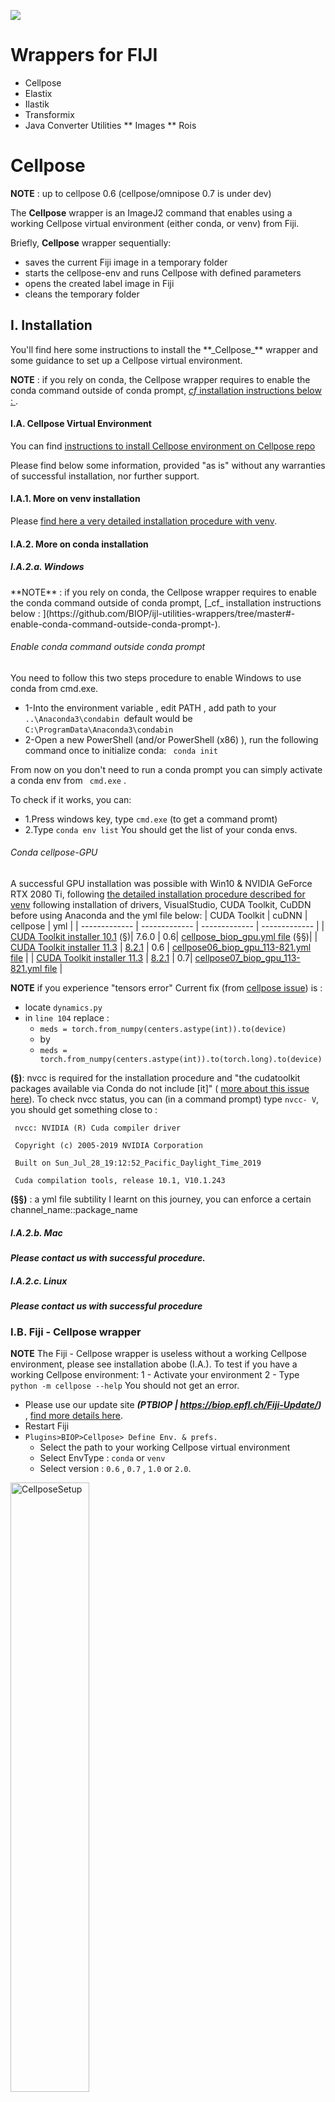 [![](https://github.com/BIOP/ijl-utilities-wrappers/actions/workflows/build-main.yml/badge.svg)](https://github.com/BIOP/ijl-utilities-wrappers/actions/workflows/build-main.yml)

# Wrappers for FIJI

* Cellpose
* Elastix
* Ilastik
* Transformix
* Java Converter Utilities
** Images
** Rois

<h1>Cellpose</h1> 

**NOTE** : up to cellpose 0.6 (cellpose/omnipose 0.7 is under dev)

The **Cellpose** wrapper is an ImageJ2 command that enables using a working Cellpose virtual environment (either conda, or venv) from Fiji.

Briefly, **Cellpose** wrapper sequentially:
- saves the current Fiji image in a temporary folder
- starts the cellpose-env and runs Cellpose with defined parameters
- opens the created label image in Fiji
- cleans the temporary folder

<h2> I. Installation</h2>
You'll find here some instructions to install the **_Cellpose_** wrapper and some guidance to set up a Cellpose virtual environment.

**NOTE** : if you rely on conda, the Cellpose wrapper requires to enable the conda command outside of conda prompt, [_cf_ installation instructions below : ](https://github.com/BIOP/ijl-utilities-wrappers/tree/master#-enable-conda-command-outside-conda-prompt-).

<h4> I.A. Cellpose Virtual Environment </h4>

You can find [instructions to install Cellpose environment on Cellpose repo](https://github.com/MouseLand/cellpose)

Please find below some  information, provided "as is" without any warranties of successful installation, nor further support.

<h4> I.A.1. More on venv installation</h4>

Please [find here a very detailed installation procedure with venv](https://c4science.ch/w/bioimaging_and_optics_platform_biop/computers-servers/software/gpu-deep-learning/virtualenv/).

<h4> I.A.2. More on conda installation</h4>

<h5> I.A.2.a. Windows </h5>
**NOTE** : if you rely on conda, the Cellpose wrapper requires to enable the conda command outside of conda prompt, [_cf_ installation instructions below : ](https://github.com/BIOP/ijl-utilities-wrappers/tree/master#-enable-conda-command-outside-conda-prompt-).

<h6> Enable conda command outside conda prompt </h6>
You need to follow this two steps procedure to enable Windows to use conda from cmd.exe.

- 1-Into the environment variable , edit PATH , add path to your ``..\Anaconda3\condabin ``default would be ``C:\ProgramData\Anaconda3\condabin``
- 2-Open a new PowerShell (and/or PowerShell (x86) ), run the following command once to initialize conda:
  `` conda init``

From now on you don't need to run a conda prompt you can simply activate a conda env from `` cmd.exe`` .

To check if it works, you can:
- 1.Press windows key, type ``cmd.exe`` (to get a command promt)
- 2.Type ``conda env list``
  You should get the list of your conda envs.

<h6> Conda cellpose-GPU </h6>

A successful GPU installation was possible with Win10 & NVIDIA GeForce RTX 2080 Ti, following [the detailed installation procedure described for venv](https://c4science.ch/w/bioimaging_and_optics_platform_biop/computers-servers/software/gpu-deep-learning/virtualenv/) following installation of drivers, VisualStudio, CUDA Toolkit, CuDDN before using Anaconda and the yml file below:
| CUDA Toolkit | cuDNN | cellpose | yml |
| ------------- | ------------- | ------------- | ------------- |
| [CUDA Toolkit installer 10.1](https://developer.nvidia.com/cuda-10.1-download-archive-base?target_os=Windows&target_arch=x86_64&target_version=10&target_type=exenetwork) (§)| 7.6.0 | 0.6| [cellpose_biop_gpu.yml file](https://github.com/BIOP/ijl-utilities-wrappers/raw/master/resources/cellpose_biop_gpu.yml) (§§)| 
| [CUDA Toolkit installer 11.3](https://developer.nvidia.com/cuda-11-3-1-download-archive) | [8.2.1](https://developer.nvidia.com/rdp/cudnn-archive) | 0.6 | [cellpose06_biop_gpu_113-821.yml file](https://github.com/BIOP/ijl-utilities-wrappers/raw/master/resources/cellpose06_biop_gpu_113-821.yml) |
| [CUDA Toolkit installer 11.3](https://developer.nvidia.com/cuda-11-3-1-download-archive) | [8.2.1](https://developer.nvidia.com/rdp/cudnn-archive) | 0.7| [cellpose07_biop_gpu_113-821.yml file](https://github.com/BIOP/ijl-utilities-wrappers/raw/master/resources/cellpose07_biop_gpu_113-821.yml) |

**NOTE** if you experience "tensors error" 
Current fix (from [cellpose issue](https://github.com/MouseLand/cellpose/issues/378#issuecomment-976767543)) is : 
- locate `dynamics.py`
- in `line 104` replace :  
  - `meds = torch.from_numpy(centers.astype(int)).to(device)` 
  - by
  - `meds = torch.from_numpy(centers.astype(int)).to(torch.long).to(device)`

**(§)**: nvcc is required for the installation procedure and "the cudatoolkit packages available via Conda do not include [it]" ( [more about this issue here](https://horovod.readthedocs.io/en/stable/conda_include.html)). 
To check nvcc status, you can (in a command prompt) type  ``nvcc- V``, you should get something close to :

`` nvcc: NVIDIA (R) Cuda compiler driver`` 

`` Copyright (c) 2005-2019 NVIDIA Corporation`` 

`` Built on Sun_Jul_28_19:12:52_Pacific_Daylight_Time_2019`` 

`` Cuda compilation tools, release 10.1, V10.1.243`` 

**(§§)** : a yml file subtility I learnt on this journey, you can enforce a certain channel_name::package_name

<h5> I.A.2.b. Mac </h5>

**_Please contact us with successful procedure._**

<h5> I.A.2.c. Linux </h5>

**_Please contact us with successful procedure_**


<h3> I.B. Fiji - Cellpose wrapper </h3>

**NOTE** The Fiji - Cellpose wrapper is useless without a working Cellpose environment, please see installation abobe (I.A.). 
To test if you have a working Cellpose environment:
1 - Activate your environment
2 - Type `python -m cellpose --help`
You should not get an error.


- Please use our update site **_(PTBIOP | https://biop.epfl.ch/Fiji-Update/)_** , [find more details here](https://c4science.ch/w/bioimaging_and_optics_platform_biop/image-processing/imagej_tools/update-site/).
- Restart Fiji
- ``Plugins>BIOP>Cellpose> Define Env. & prefs.`` 
  - Select the path to your working Cellpose virtual environment 
  - Select EnvType : ``conda`` or ``venv``
  - Select version : ``0.6`` , ``0.7`` , ``1.0`` or ``2.0``.

<img src="https://github.com/BIOP/ijl-utilities-wrappers/blob/cellpose07/resources/cellposeSetup.png" title="CellposeSetup" width="50%" align="center">

Congratulation you can now use Cellpose on your first image from Fiji! :)

<h2> II. Using Fiji - Cellpose wrapper</h2>

The more "flexible" command is `Cellpose Advanced (own model)` which offers many parameters. 

<img src="https://github.com/BIOP/ijl-utilities-wrappers/blob/cellpose07/resources/cellposeAdvParam.png" title="CellposeCommandAdvanced" width="50%" align="center">

BUT in case you need more parameters, this command also comes with a string field for additional parameters following pattern : `--channel_axis,CHANNEL_AXIS,--dir_above`

For convenience 3 more commands exist:
- `Segment Nuclei`, no parameter, ideal to test on blobs
- `Segment Nuclei Advanced`, some parameter available
- `Cellpose Advanced` (same parameters as command `Cellpose Advanced (own model)` without possibility to select your own model)

**NOTE** We recommand users to prepare in Fiji the minimal image to be processed by cellpose before using the plugin.
For example, from a 4 channels image (with nuclei, membrane , proteinX, ... stainings) extract the membrane and nuclei channel, make a composite and run cellpose command on it.

For more info about parameters please refer to [cellpose.readthedocs.io](https://cellpose.readthedocs.io/en/latest/settings.html#)


<h1>Elastix</h1>

<h1>Ilastik</h1>

<h1>StarDist</h1>

The **StarDist3D** wrapper is an ImageJ2 command that enables using a working StarDist virtual environment (either conda, or venv) from Fiji.

Briefly, **StarDist3D** wrapper sequentially:
- saves the current Fiji image in a temporary folder
- starts the stardist-env and runs stardist with defined parameters
- opens the created label image in Fiji
- cleans the temporary folder

<h2> I. Installation</h2>

You can have a look to the [StarDist installation](https://github.com/stardist/stardist#installation), but for now it works from a branch of the project (@Scripts).
Recommended way is to use yml file you can find below (or in `/resources`).

<h3> I.A. StarDist Virtual Environment </h2>

Please find below some  information, provided "as is" without any warranties of successful installation, nor further support.

<h4> I.A.1. More on venv installation</h3>

Please [find here a very detailed installation procedure with venv](https://c4science.ch/w/bioimaging_and_optics_platform_biop/computers-servers/software/gpu-deep-learning/virtualenv/).

<h4> I.A.2. More on conda installation</h3>

<h5> I.A.2.a. Windows </h5>
**NOTE** : if you rely on conda, the StarDist3d wrapper requires to enable the conda command outside of conda prompt, [_cf_ installation instructions below : ](https://github.com/BIOP/ijl-utilities-wrappers/tree/master#-enable-conda-command-outside-conda-prompt-).

<h6> Enable conda command outside conda prompt </h6>
You need to follow this two steps procedure to enable Windows to use conda from cmd.exe.

- 1-Into the environment variable , edit PATH , add path to your ``..\Anaconda3\condabin ``default would be ``C:\ProgramData\Anaconda3\condabin``
- 2-Open a new PowerShell (and/or PowerShell (x86) ), run the following command once to initialize conda:
  `` conda init``

From now on you don't need to run a conda prompt you can simply activate a conda env from `` cmd.exe`` .

To check if it works, you can:
- 1.Press windows key, type ``cmd.exe`` (to get a command promt)
- 2.Type ``conda env list``
  You should get the list of your conda envs.

<h6> Conda StarDist-GPU </h6>

| CUDA Toolkit | cuDNN | Tensorflow | stardist / branch | yml |
| ------------- | ------------- | ------------- | ------------- | ------------- |
| [CUDA Toolkit installer 10.0](https://developer.nvidia.com/cuda-10.0-download-archive-base?target_os=Windows&target_arch=x86_64&target_version=10&target_type=exenetwork) ($)| 7.6.5 ($) | 1.15 ($)| 0.7.3 / @Scripts| [stardist_scripts.yml file](https://github.com/BIOP/ijl-utilities-wrappers/raw/master/resources/stardist_scripts.yml) ($)| 
| [CUDA Toolkit installer 10.0](https://developer.nvidia.com/cuda-10.0-download-archive-base?target_os=Windows&target_arch=x86_64&target_version=10&target_type=exenetwork) ($)| 7.6.5 ($) | 1.15 ($)| 0.8.3 | [stardist0.8_TF1.15.yml file](https://github.com/BIOP/ijl-utilities-wrappers/blob/master/resources/stardist0.8_TF1.15.yml) ($)| 

($) This combination CUDA Toolkit and CuDNN are required to work with Tensorflow 1.15 (lastest available on Fiji) to train model for StarDist2D.
Other combinations might work but were not tested (yet).

<h3> I.B. Fiji - StarDist3D wrapper </h3>

**NOTE** The Fiji - StarDist3D wrapper is useless without a working StarDist3D environment, please see installation abobe (I.A.).
To test if you have a working StarDist3D environment:
1 - Activate your environment
2 - Type `stardist-predict3d -h`
You should not get an error and see available parameters

- Please use our update site **_(PTBIOP | https://biop.epfl.ch/Fiji-Update/)_** , [find more details here](https://c4science.ch/w/bioimaging_and_optics_platform_biop/image-processing/imagej_tools/update-site/).
- Restart Fiji
- ``Plugins>BIOP>StarDist> StarDist setup...``
  - Select the path to your working StarDist virtual environment
  - Select EnvType : ``conda`` or ``venv``

<h2> II. Using Fiji - StarDist3d wrapper</h2>

The more "flexible" command is `StarDist3D... Advanced (own model)` which offers many parameters.

<img src="https://github.com/BIOP/ijl-utilities-wrappers/blob/master/resources/stardist3D_advanced.png" title="StarDist3DAdvanced" width="50%" align="center">


<h1>Transformix</h1>
